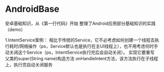 # AndroidBase
安卓基础知识，从《第一行代码》开始
整理了Android应用部分基础知识的实践（demo）

1.IntentService案例：
相比于传统的Service，它不必考虑如何创建一个线程去执行耗时/网络操作（ps，Service默认也是执行在主UI线程上），也不用考虑何时手动关闭这个Service（ps，IntentService执行完后会自动关闭）。
实现它要重写 父类的super(String name)构造方法
             onHandleIntent方法，该方法执行在子线程上，执行完自动关闭服务

